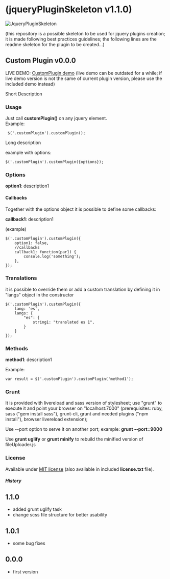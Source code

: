 # (jqueryPluginSkeleton v1.1.0)

![JqueryPluginSkeleton](http://144.76.103.88/webforge_static/appLogos/jqueryPluginSkeleton.png)

(this repository is a possible skeleton to be used for jquery plugins creation; it is made following best practices guidelines; the following lines are the readme skeleton for the plugin to be created...)

## Custom Plugin v0.0.0

LIVE DEMO: [CustomPlugin demo](http://)
(live demo can be outdated for a while; if live demo version is not the same of current plugin version, please use the included demo instead)

Short Description

### Usage
Just call **customPlugin()** on any jquery element.<br>
Example:

     $('.customPlugin').customPlugin();

Long description

example with options:
    
    $('.customPlugin').customPlugin({options});

### Options
**option1**: description1

#### Callbacks
Together with the options object it is possible to define some callbacks:

**callback1**: description1

(example)

    $('.customPlugin').customPlugin({
        option1: false,
        //callbacks
        callback1: function(par1) {
            console.log('something');
        },
    });

### Translations
it is possible to override them or add a custom translation by defining it in "langs" object in the constructor

    $('.customPlugin').customPlugin({
        lang: 'es',
        langs: {
            "es": {
                string1: "translated es 1",      
            }
        }
    });

### Methods

**method1**: description1

Example:

    var result = $('.customPlugin').customPlugin('method1');

### Grunt
It is provided with livereload and sass version of stylesheet;
use "grunt" to execute it and point your browser on "localhost:7000" (prerequisites: ruby, sass ("gem install sass"), grunt-cli, grunt and needed plugins ("npm install"), browser livereload extension);

Use --port option to serve it on another port; example:
**grunt --port=9000**

Use **grunt uglify** or **grunt minify** to rebuild the minified version of fileUploader.js

### License
Available under <a href="http://opensource.org/licenses/MIT" target="_blank">MIT license</a> (also available in included **license.txt** file).

##### History
1.1.0
-----
- added grunt uglify task
- change scss file structure for better usability

1.0.1
-----
- some bug fixes

0.0.0
------
- first version
